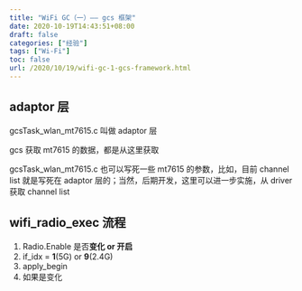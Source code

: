 ```yaml
---
title: "WiFi GC（一）—— gcs 框架"
date: 2020-10-19T14:43:51+08:00
draft: false
categories: ["经验"]
tags: ["Wi-Fi"]
toc: false
url: /2020/10/19/wifi-gc-1-gcs-framework.html
---
```


## adaptor 层

gcsTask_wlan_mt7615.c 叫做 adaptor 层

gcs 获取 mt7615 的数据，都是从这里获取

gcsTask_wlan_mt7615.c 也可以写死一些 mt7615 的参数，比如，目前 channel list 就是写死在 adaptor 层的；当然，后期开发，这里可以进一步实施，从 driver 获取 channel list





## wifi_radio_exec 流程

1. Radio.Enable 是否**变化 or 开启**
2. if_idx = **1**(5G) or **9**(2.4G)
3. apply_begin
4. 如果是变化















































